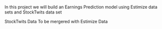 
In this project we will build an Earnings Prediction model using
Estimize data sets and StockTwits data set

StockTwits Data To be mergered with Estimize Data


